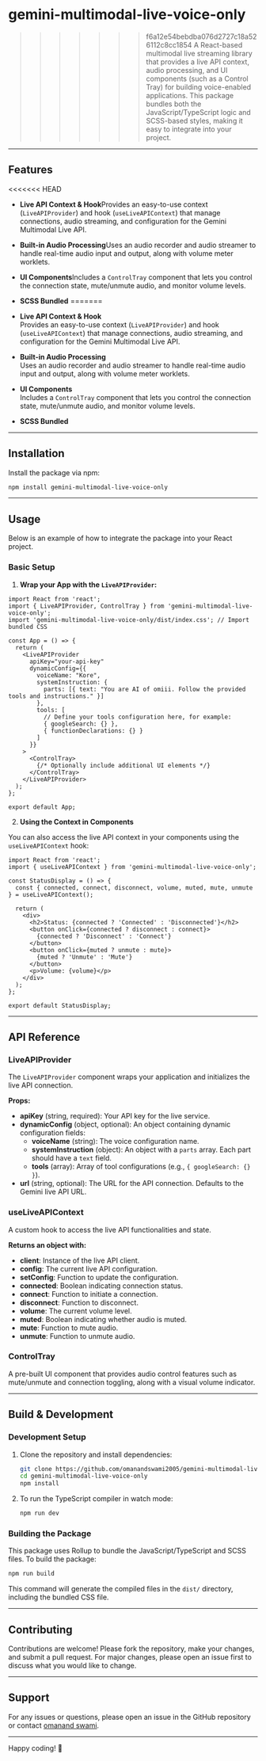 
# gemini-multimodal-live-voice-only

>>>>>>> f6a12e54bebdba076d2727c18a526112c8cc1854
A React-based multimodal live streaming library that provides a live API context, audio processing, and UI components (such as a Control Tray) for building voice-enabled applications. This package bundles both the JavaScript/TypeScript logic and SCSS-based styles, making it easy to integrate into your project.

---

## Features

<<<<<<< HEAD
- **Live API Context & Hook**Provides an easy-to-use context (`LiveAPIProvider`) and hook (`useLiveAPIContext`) that manage connections, audio streaming, and configuration for the Gemini Multimodal Live API.
- **Built-in Audio Processing**Uses an audio recorder and audio streamer to handle real-time audio input and output, along with volume meter worklets.
- **UI Components**Includes a `ControlTray` component that lets you control the connection state, mute/unmute audio, and monitor volume levels.
- **SCSS Bundled**
=======
- **Live API Context & Hook**  
  Provides an easy-to-use context (`LiveAPIProvider`) and hook (`useLiveAPIContext`) that manage connections, audio streaming, and configuration for the Gemini Multimodal Live API.

- **Built-in Audio Processing**  
  Uses an audio recorder and audio streamer to handle real-time audio input and output, along with volume meter worklets.

- **UI Components**  
  Includes a `ControlTray` component that lets you control the connection state, mute/unmute audio, and monitor volume levels.

- **SCSS Bundled**  
---

## Installation

Install the package via npm:

```bash
npm install gemini-multimodal-live-voice-only
```

---

## Usage

Below is an example of how to integrate the package into your React project.

### Basic Setup

1. **Wrap your App with the `LiveAPIProvider`:**

```tsx
import React from 'react';
import { LiveAPIProvider, ControlTray } from 'gemini-multimodal-live-voice-only';
import 'gemini-multimodal-live-voice-only/dist/index.css'; // Import bundled CSS

const App = () => {
  return (
    <LiveAPIProvider
      apiKey="your-api-key"
      dynamicConfig={{
        voiceName: "Kore",
        systemInstruction: {
          parts: [{ text: "You are AI of omiii. Follow the provided tools and instructions." }]
        },
        tools: [
          // Define your tools configuration here, for example:
          { googleSearch: {} },
          { functionDeclarations: {} }
        ]
      }}
    >
      <ControlTray>
        {/* Optionally include additional UI elements */}
      </ControlTray>
    </LiveAPIProvider>
  );
};

export default App;
```

2. **Using the Context in Components**

You can also access the live API context in your components using the `useLiveAPIContext` hook:

```tsx
import React from 'react';
import { useLiveAPIContext } from 'gemini-multimodal-live-voice-only';

const StatusDisplay = () => {
  const { connected, connect, disconnect, volume, muted, mute, unmute } = useLiveAPIContext();

  return (
    <div>
      <h2>Status: {connected ? 'Connected' : 'Disconnected'}</h2>
      <button onClick={connected ? disconnect : connect}>
        {connected ? 'Disconnect' : 'Connect'}
      </button>
      <button onClick={muted ? unmute : mute}>
        {muted ? 'Unmute' : 'Mute'}
      </button>
      <p>Volume: {volume}</p>
    </div>
  );
};

export default StatusDisplay;
```

---

## API Reference

### LiveAPIProvider

The `LiveAPIProvider` component wraps your application and initializes the live API connection.

**Props:**

- **apiKey** (string, required): Your API key for the live service.
- **dynamicConfig** (object, optional): An object containing dynamic configuration fields:
  - **voiceName** (string): The voice configuration name.
  - **systemInstruction** (object): An object with a `parts` array. Each part should have a `text` field.
  - **tools** (array): Array of tool configurations (e.g., `{ googleSearch: {} }`).
- **url** (string, optional): The URL for the API connection. Defaults to the Gemini live API URL.

### useLiveAPIContext

A custom hook to access the live API functionalities and state.

**Returns an object with:**

- **client**: Instance of the live API client.
- **config**: The current live API configuration.
- **setConfig**: Function to update the configuration.
- **connected**: Boolean indicating connection status.
- **connect**: Function to initiate a connection.
- **disconnect**: Function to disconnect.
- **volume**: The current volume level.
- **muted**: Boolean indicating whether audio is muted.
- **mute**: Function to mute audio.
- **unmute**: Function to unmute audio.

### ControlTray

A pre-built UI component that provides audio control features such as mute/unmute and connection toggling, along with a visual volume indicator.

---

## Build & Development

### Development Setup

1. Clone the repository and install dependencies:

   ```bash
   git clone https://github.com/omanandswami2005/gemini-multimodal-live-voice-only.git
   cd gemini-multimodal-live-voice-only
   npm install
   ```

2. To run the TypeScript compiler in watch mode:

   ```bash
   npm run dev
   ```

### Building the Package

This package uses Rollup to bundle the JavaScript/TypeScript and SCSS files. To build the package:

```bash
npm run build
```

This command will generate the compiled files in the `dist/` directory, including the bundled CSS file.

---

## Contributing

Contributions are welcome! Please fork the repository, make your changes, and submit a pull request. For major changes, please open an issue first to discuss what you would like to change.

---

## Support

For any issues or questions, please open an issue in the GitHub repository or contact [omanand swami](mailto:omanandswami2005@gmail.com).

---

Happy coding! 🚀

